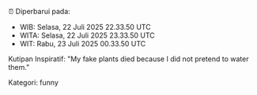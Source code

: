 ⏰ Diperbarui pada:
- WIB: Selasa, 22 Juli 2025 22.33.50 UTC
- WITA: Selasa, 22 Juli 2025 23.33.50 UTC
- WIT: Rabu, 23 Juli 2025 00.33.50 UTC

Kutipan Inspiratif:
"My fake plants died because I did not pretend to water them."


Kategori: funny

